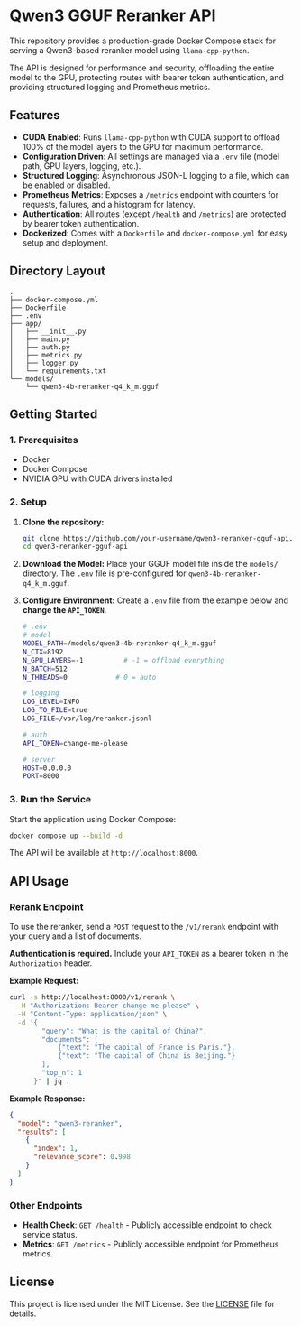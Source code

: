 

# Qwen3 GGUF Reranker API

This repository provides a production-grade Docker Compose stack for serving a Qwen3-based reranker model using `llama-cpp-python`.

The API is designed for performance and security, offloading the entire model to the GPU, protecting routes with bearer token authentication, and providing structured logging and Prometheus metrics.

## Features

*   **CUDA Enabled**: Runs `llama-cpp-python` with CUDA support to offload 100% of the model layers to the GPU for maximum performance.
*   **Configuration Driven**: All settings are managed via a `.env` file (model path, GPU layers, logging, etc.).
*   **Structured Logging**: Asynchronous JSON-L logging to a file, which can be enabled or disabled.
*   **Prometheus Metrics**: Exposes a `/metrics` endpoint with counters for requests, failures, and a histogram for latency.
*   **Authentication**: All routes (except `/health` and `/metrics`) are protected by bearer token authentication.
*   **Dockerized**: Comes with a `Dockerfile` and `docker-compose.yml` for easy setup and deployment.

## Directory Layout

```
.
├── docker-compose.yml
├── Dockerfile
├── .env
├── app/
│   ├── __init__.py
│   ├── main.py
│   ├── auth.py
│   ├── metrics.py
│   ├── logger.py
│   └── requirements.txt
└── models/
    └── qwen3-4b-reranker-q4_k_m.gguf
```

## Getting Started

### 1. Prerequisites

*   Docker
*   Docker Compose
*   NVIDIA GPU with CUDA drivers installed

### 2. Setup

1.  **Clone the repository:**
    ```bash
    git clone https://github.com/your-username/qwen3-reranker-gguf-api.git
    cd qwen3-reranker-gguf-api
    ```

2.  **Download the Model:**
    Place your GGUF model file inside the `models/` directory. The `.env` file is pre-configured for `qwen3-4b-reranker-q4_k_m.gguf`.

3.  **Configure Environment:**
    Create a `.env` file from the example below and **change the `API_TOKEN`**.

    ```bash
    # .env
    # model
    MODEL_PATH=/models/qwen3-4b-reranker-q4_k_m.gguf
    N_CTX=8192
    N_GPU_LAYERS=-1          # -1 = offload everything
    N_BATCH=512
    N_THREADS=0            # 0 = auto

    # logging
    LOG_LEVEL=INFO
    LOG_TO_FILE=true
    LOG_FILE=/var/log/reranker.jsonl

    # auth
    API_TOKEN=change-me-please

    # server
    HOST=0.0.0.0
    PORT=8000
    ```

### 3. Run the Service

Start the application using Docker Compose:

```bash
docker compose up --build -d
```

The API will be available at `http://localhost:8000`.

## API Usage

### Rerank Endpoint

To use the reranker, send a `POST` request to the `/v1/rerank` endpoint with your query and a list of documents.

**Authentication is required.** Include your `API_TOKEN` as a bearer token in the `Authorization` header.

**Example Request:**

```bash
curl -s http://localhost:8000/v1/rerank \
  -H "Authorization: Bearer change-me-please" \
  -H "Content-Type: application/json" \
  -d '{
        "query": "What is the capital of China?",
        "documents": [
            {"text": "The capital of France is Paris."},
            {"text": "The capital of China is Beijing."}
        ],
        "top_n": 1
      }' | jq .
```

**Example Response:**

```json
{
  "model": "qwen3-reranker",
  "results": [
    {
      "index": 1,
      "relevance_score": 0.998
    }
  ]
}
```

### Other Endpoints

*   **Health Check**: `GET /health` - Publicly accessible endpoint to check service status.
*   **Metrics**: `GET /metrics` - Publicly accessible endpoint for Prometheus metrics.

## License

This project is licensed under the MIT License. See the [LICENSE](LICENSE) file for details.

